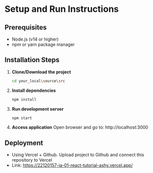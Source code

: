 # Setup and Run Instructions

## Prerequisites
- Node.js (v14 or higher)
- npm or yarn package manager

## Installation Steps

1. **Clone/Download the project**
   ```bash
   cd your_local\source\src
   ```

2. **Install dependencies**
   ```bash
   npm install
   ```

3. **Run development server**
   ```bash
   npm start
   ```

4. **Access application**
   Open browser and go to: http://localhost:3000

## Deployment
- Using Vercel + Github. Upload project to Github and connect this repository to Vercel
- Link: https://22120157-ia-01-react-tutorial-ashy.vercel.app/